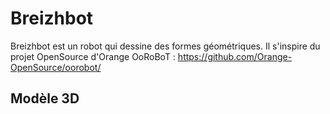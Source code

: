 # Breizhbot

Breizhbot est un robot qui dessine des formes géométriques.
Il s'inspire du projet OpenSource d'Orange OoRoBoT : https://github.com/Orange-OpenSource/oorobot/

## Modèle 3D

<script src="https://embed.github.com/view/3d/Pierro420/breizhbot/develop/modeles_3D/stl_v1/breizhbot_base1.STL"></script>

<script src="https://embed.github.com/view/3d/Pierro420/breizhbot/develop/modeles_3D/stl_v1/breizhbot_base2.STL"></script>

<script src="https://embed.github.com/view/3d/Pierro420/breizhbot/develop/modeles_3D/stl_v1/breizhbot_roue.STL"></script>

<script src="https://embed.github.com/view/3d/Pierro420/breizhbot/develop/modeles_3D/stl_v1/crayon.STL"></script>

<script src="https://embed.github.com/view/3d/Pierro420/breizhbot/develop/modeles_3D/stl_v1/servo.STL"></script>

<script src="https://embed.github.com/view/3d/Pierro420/breizhbot/develop/modeles_3D/stl_v1/roulette.STL"></script>

<script src="https://embed.github.com/view/3d/Pierro420/breizhbot/develop/modeles_3D/stl_v1/roulette_chapeau.STL"></script>

